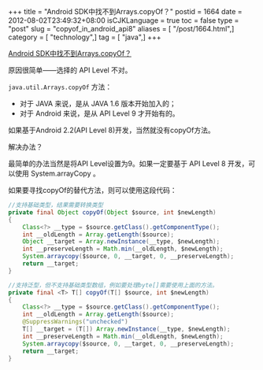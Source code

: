 +++
title = "Android SDK中找不到Arrays.copyOf？"
postid = 1664
date = 2012-08-02T23:49:32+08:00
isCJKLanguage = true
toc = false
type = "post"
slug = "copyof_in_android_api8"
aliases = [ "/post/1664.html",]
category = [ "technology",]
tag = [ "java",]
+++


[Android SDK中找不到Arrays.copyOf？](https://blog.zengrong.net/post/1664.html)

原因很简单——选择的 API Level 不对。

`java.util.Arrays.copyOf` 方法：

- 对于 JAVA 来说，是从 JAVA 1.6 版本开始加入的；
- 对于 Android 来说，是从 API Level 9 才开始有的。

如果基于Android 2.2(API Level 8)开发，当然就没有copyOf方法。

解决办法？

最简单的办法当然是将API Level设置为9。如果一定要基于 API Level 8 开发，可以使用 System.arrayCopy 。

如果要寻找copyOf的替代方法，则可以使用这段代码：

``` java
//支持基础类型，结果需要转换类型
private final Object copyOf(Object $source, int $newLength) 
{
	Class<?> __type = $source.getClass().getComponentType();
	int __oldLength = Array.getLength($source);
	Object __target = Array.newInstance(__type, $newLength);
	int __preserveLength = Math.min(__oldLength, $newLength);
	System.arraycopy($source, 0, __target, 0, __preserveLength);
	return __target;
}

//支持泛型，但不支持基础类型数组，例如要处理byte[]需要使用上面的方法。
private final <T> T[] copyOf(T[] $source, int $newLength)
{
	Class<?> __type = $source.getClass().getComponentType();
	int __oldLength = Array.getLength($source);
	@SuppressWarnings("unchecked")
	T[] __target = (T[]) Array.newInstance(__type, $newLength);
	int __preserveLength = Math.min(__oldLength, $newLength);
	System.arraycopy($source, 0, __target, 0, __preserveLength);
	return __target;
}
```

